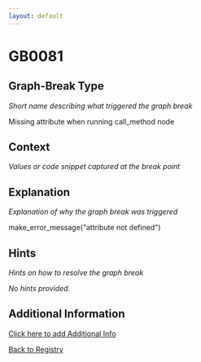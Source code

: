 ```yaml
---
layout: default
---
```

# GB0081

## Graph-Break Type
*Short name describing what triggered the graph break*

Missing attribute when running call_method node

## Context
*Values or code snippet captured at the break point*



## Explanation
*Explanation of why the graph break was triggered*

make_error_message("attribute not defined")

## Hints
*Hints on how to resolve the graph break*

*No hints provided.*


## Additional Information

<!-- ADDITIONAL INFORMATION START - Add custom information below this line -->

<!-- ADDITIONAL INFORMATION END -->


[Click here to add Additional Info](https://github.com/meta-pytorch/compile-graph-break-site/edit/main/docs/gb/gb0081.md)

[Back to Registry](../index.html)
